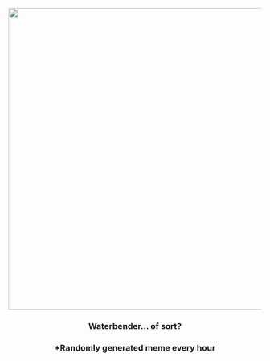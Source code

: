 <p align="center">
        <img src="https://i.redd.it/z3x39u9txfw81.png" width="600" height="600">
        </p>
        <h3 align="center">Waterbender... of sort?</h3>
        <h3 align="center">*Randomly generated meme every hour</h3>
    
